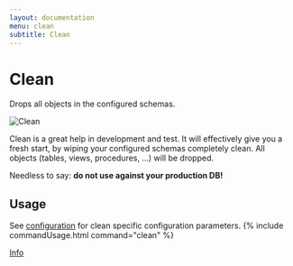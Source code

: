 ```yaml
---
layout: documentation
menu: clean
subtitle: Clean
---
```

# Clean

Drops all objects in the configured schemas.

![Clean](/assets/balsamiq/command-clean.png)

Clean is a great help in development and test. It will effectively give you a fresh start, by wiping your configured
    schemas completely clean. All objects (tables, views, procedures, ...) will be dropped.

Needless to say: **do not use against your production DB!**

## Usage
See [configuration](/documentation/configuration/parameters/#clean) for clean specific configuration parameters.
{% include commandUsage.html command="clean" %}

<p class="next-steps">
    <a class="btn btn-primary" href="/documentation/command/info">Info <i class="fa fa-arrow-right"></i></a>
</p>